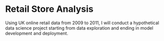 # Retail Store Analysis

Using UK online retail data from 2009 to 2011, I will conduct a hypothetical data science project starting from data exploration and ending in model development and deployment.
